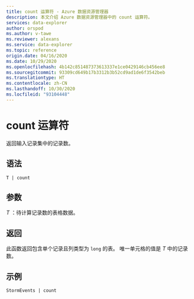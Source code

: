 ```yaml
---
title: count 运算符 - Azure 数据资源管理器
description: 本文介绍 Azure 数据资源管理器中的 count 运算符。
services: data-explorer
author: orspod
ms.author: v-tawe
ms.reviewer: alexans
ms.service: data-explorer
ms.topic: reference
origin.date: 04/16/2020
ms.date: 10/29/2020
ms.openlocfilehash: 4b142c851487373613337e1ce0429146cb456ee8
ms.sourcegitcommit: 93309cd649b17b3312b3b52cd9ad1de6f3542beb
ms.translationtype: HT
ms.contentlocale: zh-CN
ms.lasthandoff: 10/30/2020
ms.locfileid: "93104448"
---
```

# <a name="count-operator"></a>count 运算符

返回输入记录集中的记录数。

## <a name="syntax"></a>语法

`T | count`

## <a name="arguments"></a>参数

*T* ：待计算记录数的表格数据。

## <a name="returns"></a>返回

此函数返回包含单个记录且列类型为 `long` 的表。 唯一单元格的值是 *T* 中的记录数。 

## <a name="example"></a>示例

<!-- csl: https://help.kusto.chinacloudapi.cn/Samples -->
```kusto
StormEvents | count
```
